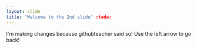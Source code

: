 ```yaml
---
layout: slide
title: "Welcome to the 2nd slide" :tada:
---
```

I'm making changes because githubteacher said so!
Use the left arrow to go back!
